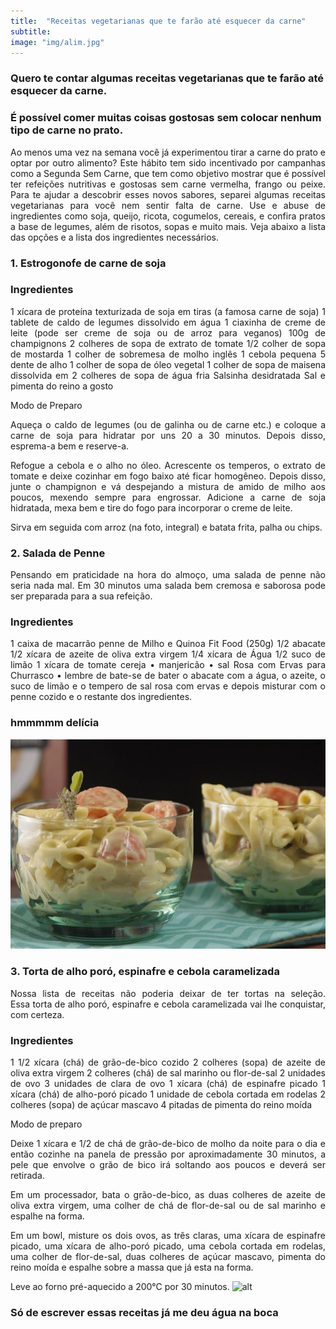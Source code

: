 ```yaml
---
title:  "Receitas vegetarianas que te farão até esquecer da carne"
subtitle:
image: "img/alim.jpg"
---
```

### Quero te contar algumas receitas vegetarianas que te farão até esquecer da carne.
### É possível comer muitas coisas gostosas sem colocar nenhum tipo de carne no prato.

<div style = "text-align: justify;">
Ao menos uma vez na semana você já experimentou tirar a carne do prato e optar por outro alimento? Este hábito tem sido incentivado por campanhas como a Segunda Sem Carne, que tem como objetivo mostrar que é possível ter refeições nutritivas e gostosas sem carne vermelha, frango ou peixe.
Para te ajudar a descobrir esses novos sabores, separei algumas receitas vegetarianas para você nem sentir falta de carne. Use e abuse de ingredientes como soja, queijo, ricota, cogumelos, cereais, e confira pratos a base de legumes, além de risotos, sopas e muito mais. Veja abaixo a lista das opções e a lista dos ingredientes necessários.
<div>

### 1. Estrogonofe de carne de soja

### Ingredientes

<div style = "text-align: justify;">
1 xícara de proteína texturizada de soja em tiras (a famosa carne de soja)
1 tablete de caldo de legumes dissolvido em água
1 ciaxinha de creme de leite (pode ser creme de soja ou de arroz para veganos)
100g de champignons
2 colheres de sopa de extrato de tomate
1/2 colher de sopa de mostarda
1 colher de sobremesa de molho inglês
1 cebola pequena
5 dente de alho
1 colher de sopa de óleo vegetal
1 colher de sopa de maisena dissolvida em 2 colheres de sopa de água fria
Salsinha desidratada
Sal e pimenta do reino a gosto

Modo de Preparo 

Aqueça o caldo de legumes (ou de galinha ou de carne etc.) e coloque a carne de soja para hidratar por uns 20 a 30 minutos. Depois disso, esprema-a bem e reserve-a.

Refogue a cebola e o alho no óleo. Acrescente os temperos, o extrato de tomate e deixe cozinhar em fogo baixo até ficar homogêneo. Depois disso, junte o champignon e vá despejando a mistura de amido de milho aos poucos, mexendo sempre para engrossar. Adicione a carne de soja hidratada, mexa bem e tire do fogo para incorporar o creme de leite.

Sirva em seguida com arroz (na foto, integral) e batata frita, palha ou chips.
<div>

### 2. Salada de Penne 
Pensando em praticidade na hora do almoço, uma salada de penne não seria nada mal. Em 30 minutos uma salada bem cremosa e saborosa pode ser preparada para a sua refeição.



### Ingredientes

<div style = "text-align: justify;">
1 caixa de macarrão penne de Milho e Quinoa Fit Food (250g)
1/2 abacate
1/2 xícara de azeite de oliva extra virgem
1/4 xícara de Água
1/2 suco de limão
1 xícara de tomate cereja
• manjericão
• sal Rosa com Ervas para Churrasco 
• lembre de bate-se de bater o abacate com a água, o azeite, o suco de limão e o tempero de sal rosa com ervas e depois misturar com o penne cozido e o restante dos ingredientes.

### hmmmmm delícia
![salada de penne](img/saladadepenne.jpg)
<div>



### 3. Torta de alho poró, espinafre e cebola caramelizada 

Nossa lista de receitas não poderia deixar de ter tortas na seleção. Essa torta de alho poró, espinafre e cebola caramelizada vai lhe conquistar, com certeza. 



### Ingredientes

<div style = "text-align: justify;">
1 1/2 xícara (chá) de grão-de-bico cozido
2 colheres (sopa) de azeite de oliva extra virgem
2 colheres (chá) de sal marinho ou flor-de-sal
2 unidades de ovo
3 unidades de clara de ovo
1 xícara (chá) de espinafre picado
1 xícara (chá) de alho-poró picado
1 unidade de cebola cortada em rodelas
2 colheres (sopa) de açúcar mascavo
4 pitadas de pimenta do reino moída 

Modo de preparo

Deixe 1 xícara e 1/2 de chá de grão-de-bico de molho da noite para o dia e então cozinhe na panela de pressão por aproximadamente 30 minutos, a pele que envolve o grão de bico irá soltando aos poucos e deverá ser retirada.

Em um processador, bata o grão-de-bico, as duas colheres de azeite de oliva extra virgem, uma colher de chá de flor-de-sal ou de sal marinho e espalhe na forma.

Em um bowl, misture os dois ovos, as três claras, uma xícara de espinafre picado, uma xícara de alho-poró picado, uma cebola cortada em rodelas, uma colher de flor-de-sal, duas colheres de açúcar mascavo, pimenta do reino moída e espalhe sobre a massa que já esta na forma.

Leve ao forno pré-aquecido a 200°C por 30 minutos. 
![alt](img/torta.jpg)
<div>

### Só de escrever essas receitas já me deu água na boca 
